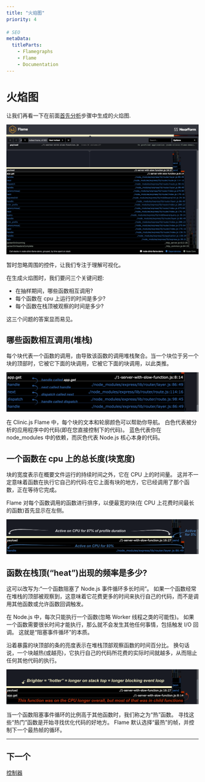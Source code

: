 ```yaml
---
title: "火焰图"
priority: 4

# SEO
metaData:
  titleParts:
    - Flamegraphs
    - Flame
    - Documentation
---
```


# 火焰图

让我们再看一下在前面[首先分析](/documentation/flame/03-first-analysis/)步骤中生成的火焰图.

![Example flamegraph from node-clinic-flame-demo](03.png)

暂时忽略周围的控件，让我们专注于理解可视化。

在生成火焰图时，我们要问三个关键问题:

- 在抽样期间，哪些函数相互调用?
- 每个函数在 cpu 上运行的时间是多少?
- 每个函数在栈顶被观察的时间是多少?

这三个问题的答案显而易见。

## 哪些函数相互调用(堆栈)

每个块代表一个函数的调用，由导致该函数的调用堆栈聚合。当一个块位于另一个块的顶部时，它被它下面的块调用，它被它下面的块调用，以此类推。

![Example of how flamegraphs represent call stacks](04-A.png)

在 Clinic.js Flame 中，每个块的文本和轮廓颜色可以帮助你导航。
白色代表被分析的应用程序中的代码(即在您直接控制下的代码)。
蓝色代表你在 node_modules 中的依赖，而灰色代表 Node.js 核心本身的代码。

## 一个函数在 cpu 上的总长度(块宽度)

块的宽度表示在概要文件运行的持续时间之外，它在 CPU 上的时间量。
这并不一定意味着函数在执行它自己的代码:在它上面有块的地方，它已经调用了那个函数，正在等待它完成。

Flame 对每个函数调用的函数进行排序，以便最宽的块(在 CPU 上花费时间最长的函数)首先显示在左侧。

![Example of how block width shows time on CPU](04-B.png)

## 函数在栈顶(“heat”)出现的频率是多少?

这可以改写为:“一个函数阻塞了 Node.js 事件循环多长时间”。
如果一个函数经常在堆栈的顶部被观察到，这意味着它花费更多的时间来执行自己的代码，而不是调用其他函数或允许函数回调触发。

在 Node.js 中，每次只能执行一个函数(忽略 Worker 线程之类的可能性)。
如果一个函数需要很长时间才能执行，那么就不会发生其他任何事情，包括触发 I/O 回调。
这就是“阻塞事件循环”的本质。

沿着暴露的块顶部的条的亮度表示在堆栈顶部观察函数的时间百分比。
换句话说，一个块越热(或越亮)，它执行自己的代码所花费的实际时间就越多，从而阻止任何其他代码的执行。

![Example of Clinic.js Flame using brightness of exposed tops to show "heat"](04-C.png)

当一个函数阻塞事件循环的比例高于其他函数时，我们称之为“热”函数。
寻找这些“热门”函数是开始寻找优化代码的好地方。
Flame 默认选择“最热”的帧，并控制下一个最热帧的循环。

---

## 下一个

[控制器](/documentation/flame/05-controls/)
